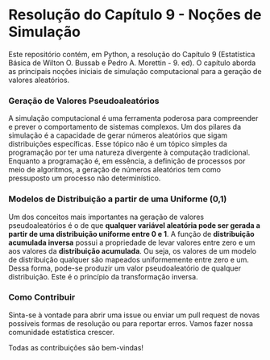 # Resolução do Capítulo 9 - Noções de Simulação

Este repositório contém, em Python, a resolução do Capítulo 9 (Estatística Básica de Wilton O. Bussab e Pedro A. Morettin - 9. ed). O capítulo aborda as principais noções iniciais de simulação computacional para a geração de valores aleatórios.
 
### Geração de Valores Pseudoaleatórios
A simulação computacional é uma ferramenta poderosa para compreender e prever o comportamento de sistemas complexos. Um dos pilares da simulação é a capacidade de gerar números aleatórios que sigam distribuições específicas. Esse tópico não é um tópico simples da programação por ter uma natureza divergente à computação tradicional. Enquanto a programação é, em essência, a definição de processos por meio de algoritmos, a geração de números aleatórios tem como pressuposto um processo não determinístico.

### Modelos de Distribuição a partir de uma Uniforme (0,1)
Um dos conceitos mais importantes na geração de valores pseudoaleatórios é o de que **qualquer variável aleatória pode ser gerada a partir de uma distribuição uniforme entre 0 e 1**. A função de **distribuição acumulada inversa** possui a propriedade de levar valores entre zero e um aos valores da **distribuição acumulada**. Ou seja, os valores de um modelo de distribuição qualquer são mapeados uniformemente entre zero e um. Dessa forma, pode-se produzir um valor pseudoaleatório de qualquer distribuição. Este é o princípio da transformação inversa.

### Como Contribuir
Sinta-se à vontade para abrir uma issue ou enviar um pull request de novas possíveis formas de resolução ou para reportar erros. Vamos fazer nossa comunidade estatística crescer.

Todas as contribuições são bem-vindas!
